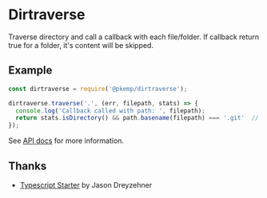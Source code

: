 # Dirtraverse

Traverse directory and call a callback with each file/folder. If callback return true for a folder, it's content will be skipped.

## Example
```js
const dirtraverse = require('@pkemp/dirtraverse');

dirtraverse.traverse('.', (err, filepath, stats) => {
  console.log('Callback called with path: ', filepath);
  return stats.isDirectory() && path.basename(filepath) === '.git'	// return true if you want to skip traversal of a subfolder
});
```

See [API docs](https://pkemp.github.io/dirtraverse/) for more information.

## Thanks
 - [Typescript Starter](https://github.com/bitjson/typescript-starter) by Jason Dreyzehner
